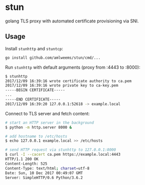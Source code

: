 # stun

golang TLS proxy with automated certificate provisioning via SNI.

## Usage

Install `stunhttp` and `stuntcp`:
```bash
go install github.com/amlweems/stun/cmd/...
```

Run `stunhttp` with default arguments (proxy from :4443 to :8000):
```bash
$ stunhttp
2017/12/09 16:39:16 wrote certificate authority to ca.pem
2017/12/09 16:39:16 wrote private key to ca-key.pem
-----BEGIN CERTIFICATE-----
...
-----END CERTIFICATE-----
2017/12/09 16:39:20 127.0.0.1:52618 -> example.local
```

Connect to TLS server and fetch content:
```bash
# start an HTTP server in the background
$ python -m http.server 8000 &

# add hostname to /etc/hosts
$ echo 127.0.0.1 example.local >> /etc/hosts

# send HTTP request via stunhttp to 127.0.0.1:8000
$ curl -I --cacert ca.pem https://example.local:4443
HTTP/1.1 200 OK
Content-Length: 525
Content-Type: text/html; charset=utf-8
Date: Sun, 10 Dec 2017 00:49:07 GMT
Server: SimpleHTTP/0.6 Python/3.6.2
```